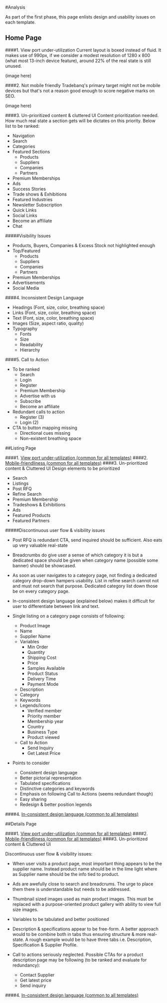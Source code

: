 #Analysis

As part of the first phase, this page enlists design and usability issues on each template.

## Home Page
	
####1. View port under-utilization
Current layout is boxed instead of fluid. It makes use of 990px, if we consider a modest resolution of 1280 x 800 (what most 13-inch device feature), around 22% of the real state is still unused.

(image here)

####2. Not mobile friendly
Tradebanq's primary target might not be mobile devices but that's not a reason good enough to score negative marks on SEO.

(image here)

####3. Un-prioritized content & cluttered UI
Content prioritization needed. How much real state a section gets will be dictates on this priority. Below list to be ranked:

- Navigation
- Search
- Categories
- Featured Sections
	- Products
	- Suppliers
	- Companies
	- Partners
- Premium Memberships
- Ads
- Success Stories
- Trade shows & Exhibitions
- Featured Industries
- Newsletter Subscription
- Quick Links
- Social Links
- Become an affiliate
- Chat

#####Visibility Issues
- Products, Buyers, Companies & Excess Stock not highlighted enough
- Top/Featured 
	- Products
	- Suppliers
	- Companies
	- Partners
- Premium Memberships
- Advertisements
- Social Media

####4. Inconsistent Design Language
- Headings (Font, size, color, breathing space)
- Links (Font, size, color, breathing space)
- Text (Font, size, color, breathing space)
- Images (Size, aspect ratio, quality)
- Typography
	- Fonts
	- Size
	- Readability
	- Hierarchy

####5. Call to Action
- To be ranked
	- Search
	- Login
	- Register
	- Premium Membership
	- Advertise with us
	- Subscribe
	- Become an affiliate
- Redundant calls to action
	- Register (3)
	- Login (2)
- CTA to button mapping missing
	- Directional cues missing
	- Non-existent breathing space 

##Listing Page

####1. [View port under-utilization (common for all templates)]()
####2. [Mobile-friendliness (common for all templates)]()
####3. Un-prioritized content & Cluttered UI
Design elements to be prioritized

- Search
- Listings
- Post RFQ
- Refine Search
- Premium Membership
- Tradeshows & Exhibitions
- Ads
- Featured Products
- Featured Partners

#####Discontinuous user flow & visibility issues

- Post RFQ is redundant CTA, send inquired should be sufficient. Also eats up very valuable real-state

- Breadcrumbs do give user a sense of which category it is but a dedicated space should be given when category name (possible some banner) should be showcased.

- As soon as user navigates to a category page, not finding a dedicated category drop-down hampers usability. List in refine search cannot not and must not search that purpose. Dedicated category list down those be on every category page. 

- In-consistent design language (explained below) makes it difficult for user to differentiate between link and text.

- Single listing on a category page consists of following:
	- Product Image
	- Name
	- Supplier Name
	- Variables
		- Min Order
		- Quantity
		- Shipping Cost
		- Price
		- Samples Available
		- Product Status
		- Delivery Time
		- Payment Mode
	- Description
	- Category
	- Keywords
	- Legends/Icons
		- Verified member
		- Priority member
		- Membership year
		- Country
		- Business Type
		- Product viewed
	- Call to Action
		- Send Inquiry
		- Get Latest Price

- Points to consider
	- Consistent design language
	- Better pictorial representation
	- Tabulated specifications
	- Distinctive categories and keywords
	- Emphasis on following Call to Actions (seems redundant though)
	- Easy sharing
	- Redesign & better position legends

####4. [In-consistent design language (common to all templates)]()

##Details Page

####1. [View port under-utilization (common for all templates)]()
####2. [Mobile-friendliness (common for all templates)]()
####3. Un-prioritized content & Cluttered UI

Discontinuous user flow & visibility issues:

- When user visits a product page, most important thing appears to be the supplier name. Instead product name should be in the lime light where as Supplier name should be the info tied to product.

- Ads are awefully close to search and breadcrums. The urge to place them there is understandable but needs to be addressed.

- Thumbnail sized images used as main product images. This must be replaced with a purpose-oriented product gallery with ability to view full size images.

- Variables to be tabulated and better positioned

- Description & specifications appear to be free-form. A better approach would to be combine both in tabs thus ensuring structure & more real-state. A rough example would be to have three tabs i.e. Description, Specification & Supplier Profile.

- Call to actions seriously neglected. Possible CTAs for a product description page may be following (to be ranked and evaluate for redundancy):
	- Contact Supplier
	- Get latest price
	- Send inquiry
 
####4. [In-consistent design language (common to all templates)]()